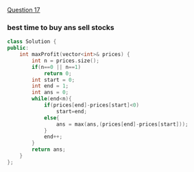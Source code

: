 <a href="https://leetcode.com/problems/best-time-to-buy-and-sell-stock/">Question 17</a>

### best time to buy ans sell stocks

```cpp
class Solution {
public:
    int maxProfit(vector<int>& prices) {
        int n = prices.size();
        if(n==0 || n==1)
            return 0;
        int start = 0;
        int end = 1;
        int ans = 0;
        while(end<n){
            if(prices[end]-prices[start]<0)
                start=end;
            else{
                ans = max(ans,(prices[end]-prices[start]));
            }
            end++;
        }
        return ans;
    }
};
```